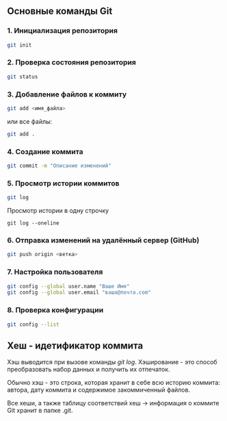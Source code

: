 ## Основные команды Git
### 1. **Инициализация репозитория**
```bash
git init
```
### 2. Проверка состояния репозитория 
```bash
git status
```
### 3. Добавление файлов к коммиту 
```bash
git add <имя_файла>
```
или все файлы:
```bash
git add .
```
### 4. Создание коммита
```bash
git commit -m "Описание изменений"
```
### 5. Просмотр истории коммитов
```bash
git log
```
Просмотр истории в одну строчку 
```amplicodejpql
git log --oneline
```
### 6. Отправка изменений на удалённый сервер (GitHub)
```bash
git push origin <ветка> 
```
### 7. Настройка пользователя
```bash
git config --global user.name "Ваше Имя"
git config --global user.email "ваша@почта.com"
```
### 8. Проверка конфигурации
```bash
git config --list
```
## Хеш - идетификатор коммита
Хэш выводится при вызове команды _git log_. Хэширование - это способ преобразовать набор данных и получить их отпечаток. 

Обычно хэш - это строка, которая хранит в себе всю историю коммита: автора, дату коммита и содержимое закоммиченный файлов.

Все хеши, а также таблицу соответствий хеш → информация о коммите Git хранит в папке .git.